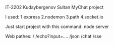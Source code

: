 IT-2202 Kudaybergenov Sultan
MyChat project

I used:
1.express
2.nodemon
3.path
4.socket.io

Just start project with this command: node server

Web pathes:
/
/echo?input=....
/json
/chat
/sse